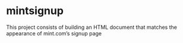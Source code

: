 # mintsignup
This project consists of building an HTML document that matches the appearance of mint.com’s signup page
